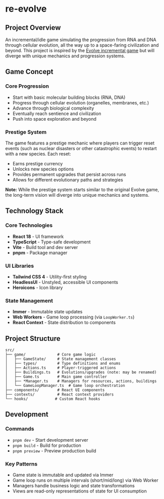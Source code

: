 # re-evolve

## Project Overview

An incremental/idle game simulating the progression from RNA and DNA through cellular evolution, all the way up to a space-faring civilization and beyond. This project is inspired by the [Evolve incremental game](https://github.com/pmotschmann/Evolve) but will diverge with unique mechanics and progression systems.

## Game Concept

### Core Progression
- Start with basic molecular building blocks (RNA, DNA)
- Progress through cellular evolution (organelles, membranes, etc.)
- Advance through biological complexity
- Eventually reach sentience and civilization
- Push into space exploration and beyond

### Prestige System
The game features a prestige mechanic where players can trigger reset events (such as nuclear disasters or other catastrophic events) to restart with a new species. Each reset:
- Earns prestige currency
- Unlocks new species options
- Provides permanent upgrades that persist across runs
- Allows for different evolutionary paths and strategies

**Note:** While the prestige system starts similar to the original Evolve game, the long-term vision will diverge into unique mechanics and systems.

## Technology Stack

### Core Technologies
- **React 18** - UI framework
- **TypeScript** - Type-safe development
- **Vite** - Build tool and dev server
- **pnpm** - Package manager

### UI Libraries
- **Tailwind CSS 4** - Utility-first styling
- **HeadlessUI** - Unstyled, accessible UI components
- **Heroicons** - Icon library

### State Management
- **Immer** - Immutable state updates
- **Web Workers** - Game loop processing (via `LoopWorker.ts`)
- **React Context** - State distribution to components

## Project Structure

```
src/
├── game/              # Core game logic
│   ├── GameState/     # State management classes
│   ├── types/         # Type definitions and enums
│   ├── Actions.ts     # Player-triggered actions
│   ├── Buildings.ts   # Evolutions/upgrades (note: may be renamed)
│   ├── Game.ts        # Main game controller
│   ├── *Manager.ts    # Managers for resources, actions, buildings
│   └── GameLoopManager.ts  # Game loop orchestration
├── components/        # React UI components
├── contexts/          # React context providers
└── hooks/            # Custom React hooks
```

## Development

### Commands
- `pnpm dev` - Start development server
- `pnpm build` - Build for production
- `pnpm preview` - Preview production build

### Key Patterns
- Game state is immutable and updated via Immer
- Game loop runs on multiple intervals (short/mid/long) via Web Worker
- Managers handle business logic and state transformations
- Views are read-only representations of state for UI consumption
